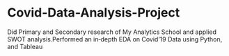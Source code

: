 # Covid-Data-Analysis-Project
Did Primary and Secondary research of My Analytics School and applied SWOT analysis.Performed an in‐depth EDA on Covid’19 Data using Python, and Tableau
